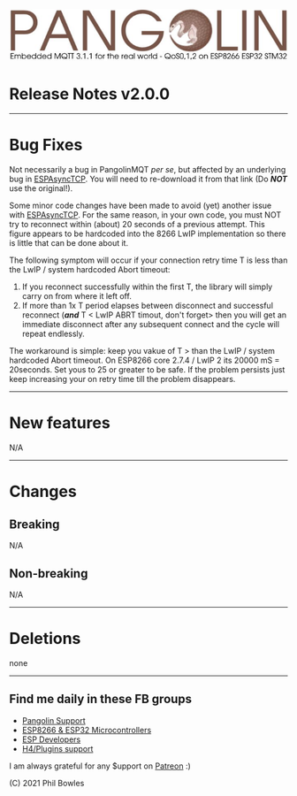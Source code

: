 ![plainhdr](../assets/pangoplain.jpg)

# Release Notes v2.0.0

---

# Bug Fixes

Not necessarily a bug in PangolinMQT *per se*, but affected by an underlying bug in [ESPAsyncTCP](https://github.com/philbowles/ESPAsyncTCP-master). You will need to re-download it from that link (Do ***NOT*** use the original!).

Some minor code changes have been made to avoid (yet) another issue with [ESPAsyncTCP](https://github.com/philbowles/ESPAsyncTCP-master). For the same reason, in your own code, you must NOT try to reconnect within (about) 20 seconds of a previous attempt. This figure appears to be hardcoded into the 8266 LwIP implementation so there is little that can be done about it.

The following symptom will occur if your connection retry time T is less than the LwIP / system hardcoded Abort timeout:

1. If you reconnect successfully within the first T, the library will simply carry on from where it left off.
2. If more than 1x T period elapses between disconnect and successful reconnect (***and*** T < LwIP ABRT timout, don't forget> then you will get an immediate disconnect after any subsequent connect and the cycle will repeat endlessly.

The workaround is simple: keep you vakue of T > than the LwIP / system hardcoded Abort timeout. On ESP8266 core 2.7.4 / LwIP 2 its 20000 mS = 20seconds. Set yous to 25 or greater to be safe. If the problem persists just keep increasing your on retry time till the problem disappears.

---

# New features

N/A

---

# Changes

## Breaking

N/A

## Non-breaking

N/A

---

# Deletions

none

---

## Find me daily in these FB groups

* [Pangolin Support](https://www.facebook.com/groups/pangolinmqtt/)
* [ESP8266 & ESP32 Microcontrollers](https://www.facebook.com/groups/2125820374390340/)
* [ESP Developers](https://www.facebook.com/groups/ESP8266/)
* [H4/Plugins support](https://www.facebook.com/groups/h4plugins)

I am always grateful for any $upport on [Patreon](https://www.patreon.com/esparto) :)

(C) 2021 Phil Bowles